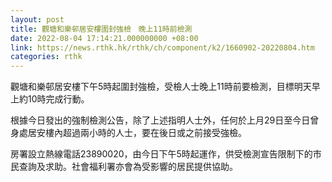 ```yaml
---
layout: post
title: 觀塘和樂邨居安樓圍封強檢　晚上11時前檢測
date: 2022-08-04 17:14:21.000000000 +08:00
link: https://news.rthk.hk/rthk/ch/component/k2/1660902-20220804.htm
categories: rthk
---
```


觀塘和樂邨居安樓下午5時起圍封強檢，受檢人士晚上11時前要檢測，目標明天早上約10時完成行動。

根據今日發出的強制檢測公告，除了上述指明人士外，任何於上月29日至今日曾身處居安樓內超過兩小時的人士，要在後日或之前接受強檢。

房署設立熱線電話23890020，由今日下午5時起運作，供受檢測宣告限制下的市民查詢及求助。社會福利署亦會為受影響的居民提供協助。
